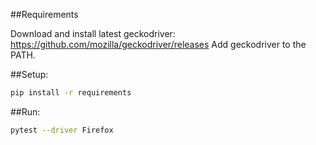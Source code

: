 ##Requirements 

Download and install latest geckodriver: https://github.com/mozilla/geckodriver/releases
Add geckodriver to the PATH.

##Setup:

```bash
pip install -r requirements 
```

##Run:

```bash
pytest --driver Firefox
```
